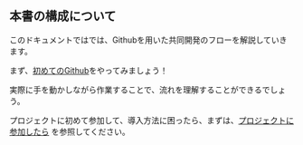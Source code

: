 ## 本書の構成について

このドキュメントではでは、Githubを用いた共同開発のフローを解説していきます。

まず、[初めてのGithub](/2.はじめてのGithub/)をやってみましょう！

実際に手を動かしながら作業することで、流れを理解することができるでしょう。

プロジェクトに初めて参加して、導入方法に困ったら、まずは、[プロジェクトに参加したら](/3.プロジェクトに参加したら/)
を参照してください。
